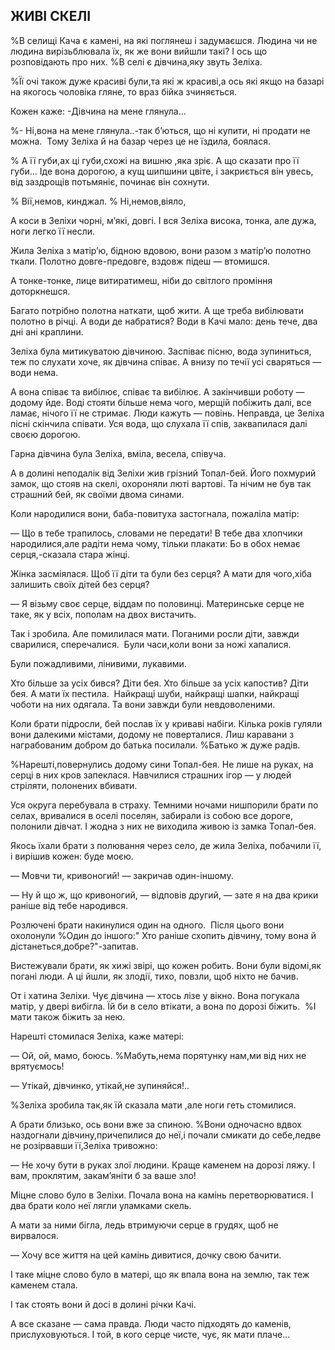 ## ЖИВІ СКЕЛІ

%В селищі Кача є камені, на які поглянеш і задумаєшся.
Людина чи не людина вирізьблювала їх, як же вони вийшли такі?
І ось що розповідають про них.
%В селі є дівчина,яку звуть Зеліха.

%Її очі також дуже красиві були,та які ж красиві,а ось які якщо на базарі на якогось чоловіка гляне, то враз бійка зчиняється.

Кожен каже: -Дівчина на мене глянула...

%- Ні,вона на мене глянула..-так б’ються, що ні купити, ні продати не можна.
 Тому Зеліха й на базар через це не їздила, боялася.

% А її губи,ах ці губи,схожі на вишню ,яка зріє.
А що сказати про її губи...
Іде вона дорогою, а кущ шипшини цвіте, і закриється він увесь, від заздрощів потьмяніє, починає він сохнути.

% Вії,немов, кинджал.
% Ні,немов,віяло,

А коси в Зеліхи чорні, м’які, довгі.
І вся Зеліха висока, тонка, але дужа, ноги легко її несли.

Жила Зеліха з матір’ю, бідною вдовою, вони разом з матір’ю полотно ткали.
Полотно довге-предовге, вздовж підеш — втомишся.

А тонке-тонке, лице витиратимеш, ніби до світлого проміння доторкнешся.

Багато потрібно полотна наткати, щоб жити.
А ще треба вибілювати полотно в річці.
А води де набратися?
Води в Качі мало: день тече, два дні ані краплини.

Зеліха була митикуватою дівчиною.
Заспіває пісню, вода зупиниться, теж по слухати хоче, як дівчина співає.
А внизу по течії усі сваряться — води нема.

А вона співає та вибілює, співає та вибілює.
А закінчивши роботу — додому йде.
Воді стояти більше нема чого, мерщій побіжить далі, все ламає, нічого її не стримає.
Люди кажуть — повінь.
Неправда, це Зеліха пісні скінчила співати.
Уся вода, що слухала її спів, заквапилася далі своєю дорогою.

Гарна дівчина була Зеліха, вміла, весела, співуча.

А в долині неподалік від Зеліхи жив грізний Топал-бей.
Його похмурий замок, що стояв на скелі, охороняли люті вартові.
Та нічим не був так страшний бей, як своїми двома синами.

Коли народилися вони, баба-повитуха застогнала, пожаліла матір:

— Що в тебе трапилось, словами не передати!
В тебе два хлопчики народилися,але радіти нема чому, тільки плакати:
Бо в обох немає серця,-сказала стара жінці.

Жінка засміялася.
Щоб її діти та були без серця?
А мати для чого,хіба залишить своїх дітей без серця?

— Я візьму своє серце, віддам по половинці.
Материнське серце не таке, як у всіх, пополам на двох вистачить.

Так і зробила.
Але помилилася мати.
Поганими росли діти, завжди сварилися, сперечалися.
 Були часи,коли вони за ножі хапалися.

Були пожадливими, лінивими, лукавими.

Хто більше за усіх бився?
Діти бея.
Хто більше за усіх капостив?
Діти бея.
А мати їх пестила.
 Найкращі шуби, найкращі шапки, найкращі чоботи на них одягала.
Та вони завжди були невдоволеними.

Коли брати підросли, бей послав їх у криваві набіги.
Кілька років гуляли вони далекими містами, додому не поверталися.
Лиш каравани з награбованим добром до батька посилали.
%Батько ж дуже радів.

%Нарешті,повернулись додому сини Топал-бея.
Не лише на руках, на серці в них кров запеклася.
Навчилися страшних ігор — у людей стріляти, полонених вбивати.

Уся округа перебувала в страху.
Темними ночами нишпорили брати по селах, вривалися в оселі поселян, забирали із собою все дороге, полонили дівчат.
І жодна з них не виходила живою із замка Топал-бея.

Якось їхали брати з полювання через село, де жила Зеліха, побачили її, і вирішив кожен: буде моєю.

— Мовчи ти, кривоногий! — закричав один-іншому.

— Ну й що ж, що кривоногий, — відповів другий, — зате я на два крики раніше від тебе народився.

Розлючені брати накинулися один на одного.
 Після цього вони охолонули
%Один до іншого:" Хто раніше схопить дівчину, тому вона й дістанеться,добре?"-запитав.

Вистежували брати, як хижі звірі, що кожен робить.
Вони були відомі,як погані люди.
А ці йшли, як злодії, тихо, повзли, щоб ніхто не бачив.


От і хатина Зеліхи.
Чує дівчина — хтось лізе у вікно.
Вона погукала матір, у двері вибігла.
Їй би в село втікати, а вона по дорозі біжить.
 %І мати також біжить за нею.

Нарешті стомилася Зеліха, каже матері:

— Ой, ой, мамо, боюсь.
%Мабуть,нема порятунку нам,ми від них не врятуємось!

— Утікай, дівчинко, утікай,не зупиняйся!..

%Зеліха зробила так,як їй сказала мати ,але ноги геть стомилися.

А брати близько, ось вони вже за спиною.
%Вони одночасно вдвох наздогнали дівчину,причепилися до неї,і почали смикати до себе,ледве не розірвавши її,Зеліха тривожно:

— Не хочу бути в руках злої людини.
Краще каменем на дорозі ляжу.
І вам, проклятим, закам’яніти б за ваше зло!

Міцне слово було в Зеліхи.
Почала вона на камінь перетворюватися.
І два брати коло неї лягли уламками скель.

А мати за ними бігла, ледь втримуючи серце в грудях, щоб не вирвалося.

— Хочу все життя на цей камінь дивитися, дочку свою бачити.

І таке міцне слово було в матері, що як впала вона на землю, так теж каменем стала.

І так стоять вони й досі в долині річки Качі.

А все сказане — сама правда.
Люди часто підходять до каменів, прислуховуються.
І той, в кого серце чисте, чує, як мати плаче...

